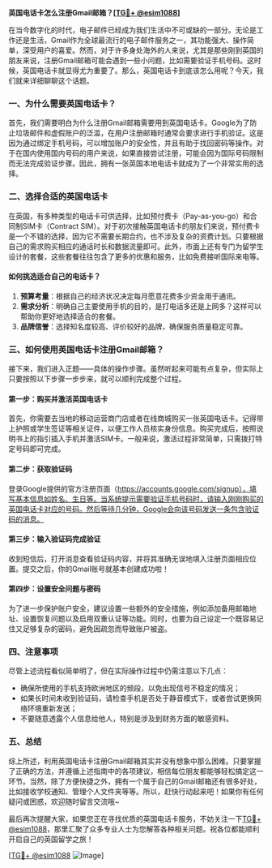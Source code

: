 **英国电话卡怎么注册Gmail邮箱？[[TG💪+ @esim1088](https://t.me/s/esim1088)]**

在当今数字化的时代，电子邮件已经成为我们生活中不可或缺的一部分。无论是工作还是生活，Gmail作为全球最流行的电子邮件服务之一，其功能强大、操作简单，深受用户的喜爱。然而，对于许多身处海外的人来说，尤其是那些刚到英国的朋友来说，注册Gmail邮箱可能会遇到一些小问题，比如需要验证手机号码。这时候，英国电话卡就显得尤为重要了。那么，英国电话卡到底该怎么用呢？今天，我们就来详细聊聊这个话题。

### 一、为什么需要英国电话卡？

首先，我们需要明白为什么注册Gmail邮箱需要用到英国电话卡。Google为了防止垃圾邮件和虚假账户的泛滥，在用户注册邮箱时通常会要求进行手机验证。这是因为通过绑定手机号码，可以增加账户的安全性，并且有助于找回密码等操作。对于在国内使用国内号码的用户来说，如果直接尝试注册，可能会因为国际号码限制而无法完成验证步骤。因此，拥有一张英国本地电话卡就成为了一个非常实用的选择。

### 二、选择合适的英国电话卡

在英国，有多种类型的电话卡可供选择，比如预付费卡（Pay-as-you-go）和合同制SIM卡（Contract SIM）。对于初次接触英国电话卡的朋友们来说，预付费卡是一个不错的选择，因为它不需要长期合约，也不涉及复杂的资费计划。只要根据自己的需求购买相应的通话时长和数据流量即可。此外，市面上还有专门为留学生设计的套餐，这些套餐往往包含了更多的优惠和服务，比如免费接听国际来电等。

#### 如何挑选适合自己的电话卡？
1. **预算考量**：根据自己的经济状况决定每月愿意花费多少资金用于通讯。
2. **需求分析**：明确自己主要使用手机的目的，是打电话多还是上网多？这样可以帮助你更好地选择适合的套餐。
3. **品牌信誉**：选择知名度较高、评价较好的品牌，确保服务质量稳定可靠。

### 三、如何使用英国电话卡注册Gmail邮箱？

接下来，我们进入正题——具体的操作步骤。虽然听起来可能有点复杂，但实际上只要按照以下步骤一步步来，就可以顺利完成整个过程。

#### 第一步：购买并激活英国电话卡
首先，你需要去当地的移动运营商门店或者在线商城购买一张英国电话卡。记得带上护照或学生签证等相关证件，以便工作人员核实身份信息。购买完成后，按照说明书上的指引插入手机并激活SIM卡。一般来说，激活过程非常简单，只需拨打特定号码即可完成。

#### 第二步：获取验证码
登录Google提供的官方注册页面（https://accounts.google.com/signup），填写基本信息如姓名、生日等。当系统提示需要验证手机号码时，请输入刚刚购买的英国电话卡对应的号码。然后等待几分钟，Google会向该号码发送一条包含验证码的消息。

#### 第三步：输入验证码完成验证
收到短信后，打开消息查看验证码内容，并将其准确无误地填入注册页面相应位置。提交之后，你的Gmail账号就基本创建成功啦！

#### 第四步：设置安全问题与密码
为了进一步保护账户安全，建议设置一些额外的安全措施，例如添加备用邮箱地址、设置恢复问题以及启用双重认证等功能。同时，也要为自己设定一个既容易记住又足够复杂的密码，避免因疏忽而导致账户被盗。

### 四、注意事项

尽管上述流程看似简单明了，但在实际操作过程中仍需注意以下几点：
- 确保所使用的手机支持欧洲地区的频段，以免出现信号不稳定的情况；
- 如果长时间未收到验证码，请检查手机是否处于静音模式下，或者尝试更换网络环境重新发送；
- 不要随意透露个人信息给他人，特别是涉及到财务方面的敏感资料。

### 五、总结

综上所述，利用英国电话卡注册Gmail邮箱其实并没有想象中那么困难。只要掌握了正确的方法，并遵循上述指南中的各项建议，相信每位朋友都能够轻松搞定这一环节。当然，除了方便快捷之外，拥有一个属于自己的Gmail邮箱还有很多好处，比如接收学校通知、管理个人文件夹等等。所以，赶快行动起来吧！如果你有任何疑问或困惑，欢迎随时留言交流哦~

最后再次提醒大家，如果您正在寻找优质的英国电话卡服务，不妨关注一下[TG💪+ @esim1088](https://t.me/s/esim1088)，那里汇聚了众多专业人士为您解答各种相关问题。祝各位都能顺利开启自己的英国留学之旅！

[[TG💪+ @esim1088](https://t.me/s/esim1088) ![Image](https://i.postimg.cc/4NQfJmqS/Snipaste-2025-05-13-00-14-12.png)]